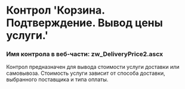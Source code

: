 ﻿---
description: 2.4.9.1
---
# Контрол 'Корзина. Подтверждение. Вывод цены услуги.'
### Имя контрола в веб-части: zw_DeliveryPrice2.ascx
Контрол предназначен для вывода стоимости услуги доставки или самовывоза. Стоимость услуги зависит от способа доставки, выбранного поставщика и типа оплаты.
